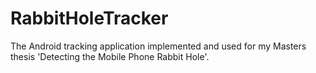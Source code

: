 # RabbitHoleTracker

The Android tracking application implemented and used for my Masters thesis 'Detecting the Mobile Phone Rabbit Hole'.
